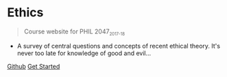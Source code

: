 # Ethics

> Course website for PHIL 2047<sub><small>2017-18</small></sub>


- A survey of central questions and concepts of recent ethical theory. It's never too late for knowledge of good and evil...

[Github](https://github.com/DigitalPhi/Ethics)
[Get Started](#welcome)
